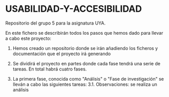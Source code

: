 # USABILIDAD-Y-ACCESIBILIDAD
Repositorio del grupo 5 para la asignatura UYA.

En este fichero se describirán todos los pasos que hemos dado para llevar a cabo este proyecto:

  1. Hemos creado un repositorio donde se irán añadiendo los ficheros y documentación que el proyecto irá generando
  
  2. Se dividirá el proyecto en partes donde cada fase tendrá una serie de tareas. En total habrá cuatro fases.
  
  3. La primera fase, conocida como "Análisis" o "Fase de investigación"  se lleván a cabo las siguientes tareas:
    3.1. Observaciones: se realiza un análisis 
